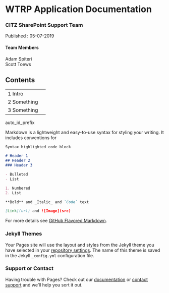 # WTRP Application Documentation

### CITZ SharePoint Support Team
Published : 05-07-2019

#### Team Members
Adam Spiteri  
Scott Toews

                                                                                                      


## Contents

|               |               | 
| ------------- | -------------:|
| 1 Intro     | 
| 2 Something |
| 3 Something |

auto_id_prefix  

Markdown is a lightweight and easy-to-use syntax for styling your writing. It includes conventions for

```markdown
Syntax highlighted code block

# Header 1
## Header 2
### Header 3

- Bulleted
- List

1. Numbered
2. List

**Bold** and _Italic_ and `Code` text

[Link](url) and ![Image](src)
```

For more details see [GitHub Flavored Markdown](https://guides.github.com/features/mastering-markdown/).

### Jekyll Themes

Your Pages site will use the layout and styles from the Jekyll theme you have selected in your [repository settings](https://github.com/ASpiteri-BCGov/SharePoint-CITZ-Projects/settings). The name of this theme is saved in the Jekyll `_config.yml` configuration file.

### Support or Contact

Having trouble with Pages? Check out our [documentation](https://help.github.com/categories/github-pages-basics/) or [contact support](https://github.com/contact) and we’ll help you sort it out.

